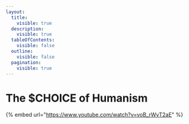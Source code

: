```yaml
---
layout:
  title:
    visible: true
  description:
    visible: true
  tableOfContents:
    visible: false
  outline:
    visible: false
  pagination:
    visible: true
---
```


# The $CHOICE of Humanism

{% embed url="https://www.youtube.com/watch?v=voB_rWvT2aE" %}

